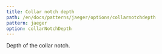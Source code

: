 ```yaml
---
title: Collar notch depth
path: /en/docs/patterns/jaeger/options/collarnotchdepth
pattern: jaeger
option: collarNotchDepth
---
```


Depth of the collar notch.
